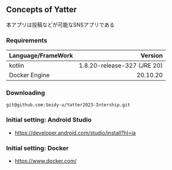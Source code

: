 ## Concepts of Yatter

本アプリは投稿などが可能なSNSアプリである

### Requirements

| Language/FrameWork |  Version |
| :----------------- | -------: |
| kotlin             |  1.8.20-release-327 (JRE 20) |
| Docker Engine      |                     20.10.20 |

### Downloading

```shell
git@github.com:Seidy-u/Yatter2023-Intership.git
```

### Initial setting: Android Studio

- https://developer.android.com/studio/install?hl=ja

### Initial setting: Docker

- https://www.docker.com/
